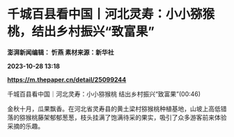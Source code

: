 # 千城百县看中国丨河北灵寿：小小猕猴桃，结出乡村振兴“致富果”
**澎湃新闻编辑： 忻燕 素材来源：新华社**

**2023-10-28 13:18**

**https://m.thepaper.cn/detail/25099244**

千城百县看中国｜河北灵寿：小小猕猴桃 结出乡村振兴“致富果”(00:46)

金秋十月，瓜果飘香。在河北省灵寿县的黄土梁村猕猴桃种植基地，山坡上高低错落的猕猴桃藤架郁郁葱葱，枝头挂满了饱满待采的果实，吸引了众多游客前来体验采摘的乐趣。
